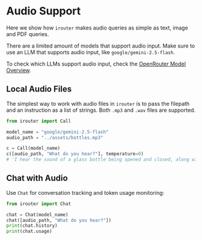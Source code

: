 # Audio Support

Here we show how `irouter` makes audio queries as simple as text, image and PDF queries.

There are a limited amount of models that support audio input. Make sure to use an LLM that supports audio input, like `google/gemini-2.5-flash`.

To check which LLMs support audio input, check the [OpenRouter Model Overview](https://openrouter.ai/models?fmt=cards&input_modalities=audio).

## Local Audio Files

The simplest way to work with audio files in `irouter` is to pass the filepath and an instruction as a list of strings. Both `.mp3` and `.wav` files are supported.

```python
from irouter import Call

model_name = "google/gemini-2.5-flash"
audio_path = "../assets/bottles.mp3"

c = Call(model_name)
c([audio_path, "What do you hear?"], temperature=0)
# 'I hear the sound of a glass bottle being opened and closed, along with the distinct clinking of glass.'
```

## Chat with Audio

Use `Chat` for conversation tracking and token usage monitoring:

```python
from irouter import Chat

chat = Chat(model_name)
chat([audio_path, "What do you hear?"])
print(chat.history)
print(chat.usage)
```